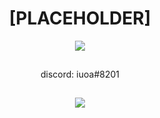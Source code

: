 <h1 align="center">[PLACEHOLDER]</h1>

<p align="center"> <img src="https://media.giphy.com/media/UePSZ8ODlaUHsN8ipa/giphy.gif" /> </p>
<p align="center">  
  <img src="https://cdn.discordapp.com/attachments/631162287968747550/762808835546808360/line.gif" alt="fax" width="1000" height="1">
</p>
<p align="center">discord: iuoa#8201<br/>
<p align="center">  
  <img src="https://cdn.discordapp.com/attachments/631162287968747550/762808835546808360/line.gif" alt="fax" width="1000" height="1">
<p align="center">  
  <img src="https://komarev.com/ghpvc/?username=iuoa">
